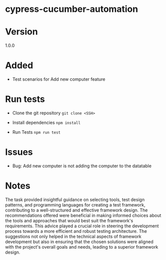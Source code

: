# cypress-cucumber-automation

# Version
1.0.0

# Added
- Test scenarios for Add new computer feature

# Run tests
- Clone the git repository
`git clone <SSH>`

- Install dependencies
`npm install`

- Run Tests
`npm run test`

# Issues
- Bug: Add new computer is not adding the computer to the datatable

# Notes
The task provided insightful guidance on selecting tools, test design patterns, and programming languages for creating a test framework, contributing to a well-structured and effective framework design. The recommendations offered were beneficial in making informed choices about the tools and approaches that would best suit the framework's requirements. This advice played a crucial role in steering the development process towards a more efficient and robust testing architecture. The suggestions not only helped in the technical aspects of framework development but also in ensuring that the chosen solutions were aligned with the project's overall goals and needs, leading to a superior framework design.